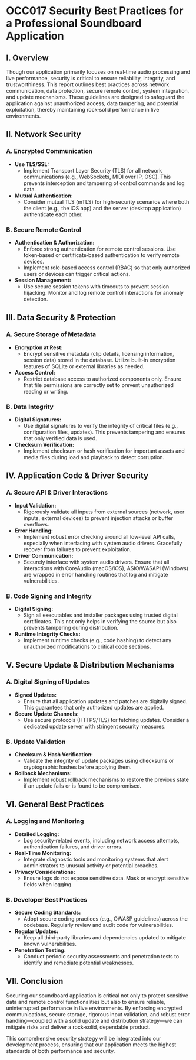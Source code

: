 # OCC017 Security Best Practices for a Professional Soundboard Application

## I. Overview

Though our application primarily focuses on real‑time audio processing and live performance, security is critical to ensure reliability, integrity, and trustworthiness. This report outlines best practices across network communication, data protection, secure remote control, system integration, and update mechanisms. These guidelines are designed to safeguard the application against unauthorized access, data tampering, and potential exploitation, thereby maintaining rock‑solid performance in live environments.

## II. Network Security

### A. Encrypted Communication

- **Use TLS/SSL:**
  - Implement Transport Layer Security (TLS) for all network communications (e.g., WebSockets, MIDI over IP, OSC). This prevents interception and tampering of control commands and log data.
- **Mutual Authentication:**
  - Consider mutual TLS (mTLS) for high‑security scenarios where both the client (e.g., the iOS app) and the server (desktop application) authenticate each other.

### B. Secure Remote Control

- **Authentication & Authorization:**
  - Enforce strong authentication for remote control sessions. Use token‑based or certificate‑based authentication to verify remote devices.
  - Implement role‑based access control (RBAC) so that only authorized users or devices can trigger critical actions.
- **Session Management:**
  - Use secure session tokens with timeouts to prevent session hijacking. Monitor and log remote control interactions for anomaly detection.

## III. Data Security & Protection

### A. Secure Storage of Metadata

- **Encryption at Rest:**
  - Encrypt sensitive metadata (clip details, licensing information, session data) stored in the database. Utilize built‑in encryption features of SQLite or external libraries as needed.
- **Access Control:**
  - Restrict database access to authorized components only. Ensure that file permissions are correctly set to prevent unauthorized reading or writing.

### B. Data Integrity

- **Digital Signatures:**
  - Use digital signatures to verify the integrity of critical files (e.g., configuration files, updates). This prevents tampering and ensures that only verified data is used.
- **Checksum Verification:**
  - Implement checksum or hash verification for important assets and media files during load and playback to detect corruption.

## IV. Application Code & Driver Security

### A. Secure API & Driver Interactions

- **Input Validation:**
  - Rigorously validate all inputs from external sources (network, user inputs, external devices) to prevent injection attacks or buffer overflows.
- **Error Handling:**
  - Implement robust error checking around all low‑level API calls, especially when interfacing with system audio drivers. Gracefully recover from failures to prevent exploitation.
- **Driver Communication:**
  - Securely interface with system audio drivers. Ensure that all interactions with CoreAudio (macOS/iOS), ASIO/WASAPI (Windows) are wrapped in error handling routines that log and mitigate vulnerabilities.

### B. Code Signing and Integrity

- **Digital Signing:**
  - Sign all executables and installer packages using trusted digital certificates. This not only helps in verifying the source but also prevents tampering during distribution.
- **Runtime Integrity Checks:**
  - Implement runtime checks (e.g., code hashing) to detect any unauthorized modifications to critical code sections.

## V. Secure Update & Distribution Mechanisms

### A. Digital Signing of Updates

- **Signed Updates:**
  - Ensure that all application updates and patches are digitally signed. This guarantees that only authorized updates are applied.
- **Secure Update Channels:**
  - Use secure protocols (HTTPS/TLS) for fetching updates. Consider a dedicated update server with stringent security measures.

### B. Update Validation

- **Checksum & Hash Verification:**
  - Validate the integrity of update packages using checksums or cryptographic hashes before applying them.
- **Rollback Mechanisms:**
  - Implement robust rollback mechanisms to restore the previous state if an update fails or is found to be compromised.

## VI. General Best Practices

### A. Logging and Monitoring

- **Detailed Logging:**
  - Log security‐related events, including network access attempts, authentication failures, and driver errors.
- **Real‑Time Monitoring:**
  - Integrate diagnostic tools and monitoring systems that alert administrators to unusual activity or potential breaches.
- **Privacy Considerations:**
  - Ensure logs do not expose sensitive data. Mask or encrypt sensitive fields when logging.

### B. Developer Best Practices

- **Secure Coding Standards:**
  - Adopt secure coding practices (e.g., OWASP guidelines) across the codebase. Regularly review and audit code for vulnerabilities.
- **Regular Updates:**
  - Keep all third‑party libraries and dependencies updated to mitigate known vulnerabilities.
- **Penetration Testing:**
  - Conduct periodic security assessments and penetration tests to identify and remediate potential weaknesses.

## VII. Conclusion

Securing our soundboard application is critical not only to protect sensitive data and remote control functionalities but also to ensure reliable, uninterrupted performance in live environments. By enforcing encrypted communications, secure storage, rigorous input validation, and robust error handling—coupled with a solid update and distribution strategy—we can mitigate risks and deliver a rock‑solid, dependable product.

This comprehensive security strategy will be integrated into our development process, ensuring that our application meets the highest standards of both performance and security.
